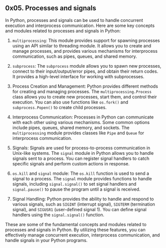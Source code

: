 
## 0x05. Processes and signals


In Python, processes and signals can be used to handle concurrent execution and interprocess communication. 
Here are some key concepts and modules related to processes and signals in Python:

1. `multiprocessing`: This module provides support for spawning processes using an API similar to threading module. 
It allows you to create and manage processes, and provides various mechanisms for interprocess communication, 
such as pipes, queues, and shared memory.

2. `subprocess`: The `subprocess` module allows you to spawn new processes, 
connect to their input/output/error pipes, and obtain their return codes. 
It provides a high-level interface for working with subprocesses.

3. Process Creation and Management: Python provides different methods for creating and managing processes. 
The `multiprocessing.Process` class allows you to create new processes, start them, and control their execution. 
You can also use functions like `os.fork()` and `subprocess.Popen()` to create child processes.

4. Interprocess Communication: Processes in Python can communicate with each other using various mechanisms. 
Some common options include pipes, queues, shared memory, and sockets. 
The `multiprocessing` module provides classes like `Pipe` and `Queue` for interprocess communication.

5. Signals: Signals are used for process-to-process communication in Unix-like systems. 
The `signal` module in Python allows you to handle signals sent to a process. 
You can register signal handlers to catch specific signals and perform custom actions in response.

6. `os.kill` and `signal` module: The `os.kill` function is used to send a signal to a process. 
The `signal` module provides functions to handle signals, including `signal.signal()` 
to set signal handlers and `signal.pause()` to pause the program until a signal is received.

7. Signal Handling: Python provides the ability to handle and respond to various signals,
 such as `SIGINT` (interrupt signal), `SIGTERM` (termination signal), and `SIGUSR1` (user-defined signal 1).
 You can define signal handlers using the `signal.signal()` function.

These are some of the fundamental concepts and modules related to processes and signals in Python. 
By utilizing these features, you can effectively manage concurrent execution, 
interprocess communication, and handle signals in your Python programs.
